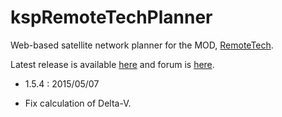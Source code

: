 kspRemoteTechPlanner
====================

Web-based satellite network planner for the MOD, [RemoteTech](http://forum.kerbalspaceprogram.com/threads/83305).

Latest release is available [here](http://ryohpops.github.io/kspRemoteTechPlanner/) and forum is [here](http://forum.kerbalspaceprogram.com/threads/90113).

- 1.5.4 : 2015/05/07
 * Fix calculation of Delta-V.
